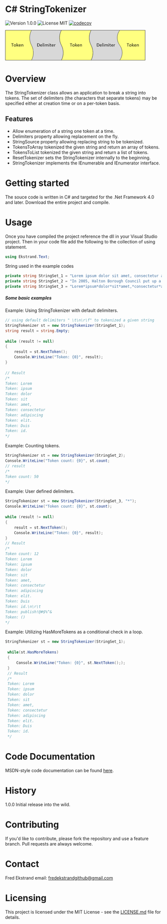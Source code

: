 # C# StringTokenizer

![Version 1.0.0](https://img.shields.io/badge/Version-1.0.0-brightgreen.svg) ![License MIT](https://img.shields.io/badge/Licence-MIT-blue.svg)
[![codecov](https://codecov.io/gh/FredEkstrand/StringTokenizer/branch/master/graph/badge.svg)](https://codecov.io/gh/FredEkstrand/StringTokenizer)

![image](https://github.com/FredEkstrand/ImageFiles/raw/master/StringTokenizer/Tokenizer_A.png)

# Overview

The StringTokenizer class allows an application to break a string into tokens.
The set of delimiters (the characters that separate tokens) may be specified either at creation time or on a per-token basis.

## Features
* Allow enumeration of a string one token at a time.
* Delimiters property allowing replacement on the fly.
* StringSource property allowing replacing string to be tokenized.
* TokensToArray tokenized the given string and return an array of tokens.
* TokensToList tokenized the given string and return a list of tokens.
* ResetTokenizer sets the StringTokenizer internally to the beginning.
* StringTokenizer implements the IEnumerable and IEnumerator interface.

# Getting started
The souce code is written in C# and targeted for the .Net Framework 4.0 and later. Download the entire project and compile.

# Usage
Once you have compiled the project reference the dll in your Visual Studio project.
Then in your code file add the following to the collection of using statement.
```csharp
using Ekstrand.Text;
```

String used in the example codes
```csharp
private string StringSet_1 = "Lorem ipsum dolor sit amet, consectetur adipiscing elit. Duis id.";
private string StringSet_2 = "In 2005, Halton Borough Council put up a notice to tell the public about its plans to move a path from one place to another. Quite astonishingly, the notice was a 630 word sentence, which picked up one of our Golden Bull awards that year. Here is it in full.";
private string StringSet_3 = "Lorem*ipsum*dolor*sit*amet,*consectetur*adipiscing*elit.*Duis*id.\n\r\t*publish!@#$%^&*()";
```
##### Some basic examples
Example: Using StringTokenizer with default delimiters.
```csharp
// using default delimiters " \t\n\r\f" to tokenized a given string
StringTokenizer st = new StringTokenizer(StringSet_1);
string result = string.Empty;

while (result != null)
{
	result = st.NextToken();
	Console.WriteLine("Token: {0}", result);
}

// Result
/*
Token: Lorem
Token: ipsum
Token: dolor
Token: sit
Token: amet,
Token: consectetur
Token: adipiscing
Token: elit.
Token: Duis
Token: id.
*/
```
Example: Counting tokens.
```csharp
StringTokenizer st = new StringTokenizer(StringSet_2);
Console.WriteLine("Token count: {0}", st.count;
// result
/*
Token count: 50
*/
```
Example: User defined delimiters.
```csharp
StringTokenizer st = new StringTokenizer(StringSet_3, "*");
Console.WriteLine("Token count: {0}", st.count);

while (result != null)
{
	result = st.NextToken();
	Console.WriteLine("Token: {0}", result);
}
// Result
/*
Token count: 12
Token: Lorem
Token: ipsum
Token: dolor
Token: sit
Token: amet,
Token: consectetur
Token: adipiscing
Token: elit.
Token: Duis
Token: id.\n\r\t
Token: publish!@#$%^&
Token: ()
*/
```
Example: Utilizing HasMoreTokens as a conditional check in a loop.
```csharp
StringTokenizer st = new StringTokenizer(StringSet_1);

 while(st.HasMoreTokens)
 {     
     Console.WriteLine("Token: {0}", st.NextToken(););
 }
 // Result
 /*
 Token: Lorem
 Token: ipsum
 Token: dolor
 Token: sit
 Token: amet,
 Token: consectetur
 Token: adipiscing
 Token: elit.
 Token: Duis
 Token: id.
 */
```
# Code Documentation
MSDN-style code documentation can be found [here](http://fredekstrand.github.io/StringTokenizer).


# History
 1.0.0 Initial release into the wild.

# Contributing

If you'd like to contribute, please fork the repository and use a feature
branch. Pull requests are always welcome.

# Contact
Fred Ekstrand
email: fredekstrandgithub@gmail.com

# Licensing

This project is licensed under the MIT License - see the [LICENSE.md](LICENSE.md) file for details.
